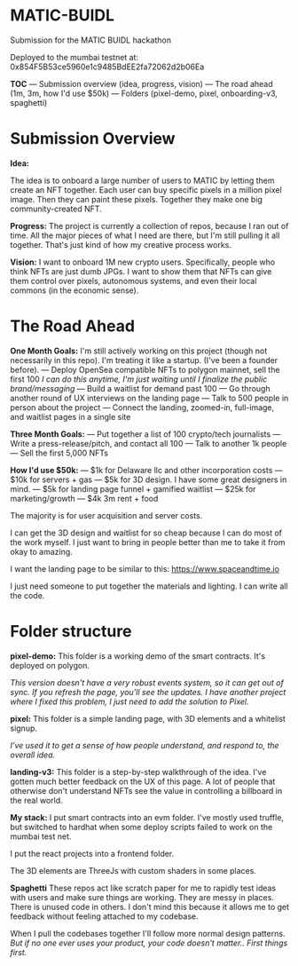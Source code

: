 # MATIC-BUIDL

Submission for the MATIC BUIDL hackathon

Deployed to the mumbai testnet at: 0x854F5B53ce5960e1c9485BdEE2fa72062d2b06Ea

**TOC**
— Submission overview (idea, progress, vision)
— The road ahead (1m, 3m, how I'd use $50k)
— Folders (pixel-demo, pixel, onboarding-v3, spaghetti)

# Submission Overview

**Idea:**

The idea is to onboard a large number of users to MATIC by letting them create an NFT together. Each user can buy specific pixels in a million pixel image. Then they can paint these pixels. Together they make one big community-created NFT.

**Progress:**
The project is currently a collection of repos, because I ran out of time. All the major pieces of what I need are there, but I'm still pulling it all together. That's just kind of how my creative process works.

**Vision:**
I want to onboard 1M new crypto users. Specifically, people who think NFTs are just dumb JPGs. I want to show them that NFTs can give them control over pixels, autonomous systems, and even their local commons (in the economic sense).

# The Road Ahead

**One Month Goals:**
I'm still actively working on this project (though not necessarily in this repo). I'm treating it like a startup. (I've been a founder before).
— Deploy OpenSea compatible NFTs to polygon mainnet, sell the first 100
_I can do this anytime, I'm just waiting until I finalize the public brand/messaging_
— Build a waitlist for demand past 100
— Go through another round of UX interviews on the landing page
— Talk to 500 people in person about the project
— Connect the landing, zoomed-in, full-image, and waitlist pages in a single site

**Three Month Goals:**
— Put together a list of 100 crypto/tech journalists
— Write a press-release/pitch, and contact all 100
— Talk to another 1k people
— Sell the first 5,000 NFTs

**How I'd use $50k:**
— $1k for Delaware llc and other incorporation costs
— $10k for servers + gas
— $5k for 3D design. I have some great designers in mind.
— $5k for landing page funnel + gamified waitlist
— $25k for marketing/growth
— $4k 3m rent + food

The majority is for user acquisition and server costs.

I can get the 3D design and waitlist for so cheap because I can do most of the work myself. I just want to bring in people better than me to take it from okay to amazing.

I want the landing page to be similar to this:
https://www.spaceandtime.io

I just need someone to put together the materials and lighting. I can write all the code.

# Folder structure

**pixel-demo:**
This folder is a working demo of the smart contracts. It's deployed on polygon.

_This version doesn't have a very robust events system, so it can get out of sync. If you refresh the page, you'll see the updates.
I have another project where I fixed this problem, I just need to add the solution to Pixel._

**pixel:**
This folder is a simple landing page, with 3D elements and a whitelist signup.

_I've used it to get a sense of how people understand, and respond to, the overall idea._

**landing-v3:**
This folder is a step-by-step walkthrough of the idea. I've gotten much better feedback on the UX of this page. A lot of people that otherwise don't understand NFTs see the value in controlling a billboard in the real world.

**My stack:**
I put smart contracts into an evm folder. I've mostly used truffle, but switched to hardhat when some deploy scripts failed to work on the mumbai test net.

I put the react projects into a frontend folder.

The 3D elements are ThreeJs with custom shaders in some places.

**Spaghetti**
These repos act like scratch paper for me to rapidly test ideas with users and make sure things are working. They are messy in places. There is unused code in others. I don't mind this because it allows me to get feedback without feeling attached to my codebase.

When I pull the codebases together I'll follow more normal design patterns.
_But if no one ever uses your product, your code doesn't matter.. First things first._

